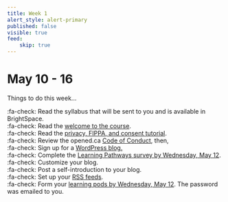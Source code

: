 ```yaml
---
title: Week 1
alert_style: alert-primary
published: false
visible: true
feed:
    skip: true
---
```


# May 10 - 16
Things to do this week...

:fa-check: Read the syllabus that will be sent to you and is available in BrightSpace.<br>
:fa-check: Read the [welcome to the course](https://edtechuvic.ca/edci335/).<br>
:fa-check: Read the [privacy, FIPPA, and consent tutorial](https://edtechuvic.ca/edci335/fippa-privacy-and-consent-resources/).<br>
:fa-check: Review the opened.ca [Code of Conduct](https://opened.ca/about/code-of-conduct/), then,</br>
:fa-check: Sign up for a [WordPress blog.](https://edtechuvic.ca/edci335/how-to-participate/)<br>
:fa-check: Complete the [Learning Pathways survey by Wednesday, May 12](https://edtechuvic.ca/edci335/sharing-your-learning-pathways/).<br>
:fa-check: Customize your blog.<br>
:fa-check: Post a self-introduction to your blog.<br>
:fa-check: Set up your [RSS feeds](https://edtechuvic.ca/edci335/rss-feeds/).<br>
:fa-check: Form your [learning pods by Wednesday, May 12](https://edtechuvic.ca/edci335/a01-social-spaces/). The password was emailed to you.<br>
